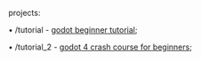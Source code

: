 projects:

• /tutorial - [godot beginner tutorial](https://www.youtube.com/watch?v=5V9f3MT86M8);

• /tutorial_2 - [godot 4 crash course for beginners](https://www.youtube.com/watch?v=Luf2Kr5s3BM);
